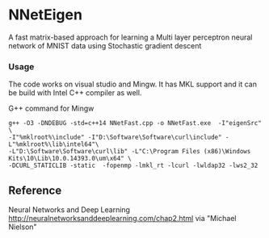 # NNetEigen 

A fast matrix-based approach for learning a Multi layer perceptron neural network of MNIST data using 
Stochastic gradient descent

### Usage

The code works on visual studio and Mingw. It has MKL support and it can be build with Intel C++ compiler as well. 

G++ command for Mingw 

```
g++ -O3 -DNDEBUG -std=c++14 NNetFast.cpp -o NNetFast.exe  -I"eigenSrc" \
-I"%mklroot%\include" -I"D:\Software\Software\curl\include" -L"%mklroot%\lib\intel64"\
-L"D:\Software\Software\curl\lib" -L"C:\Program Files (x86)\Windows Kits\10\Lib\10.0.14393.0\um\x64" \
-DCURL_STATICLIB -static  -fopenmp -lmkl_rt -lcurl -lwldap32 -lws2_32
```

## Reference

Neural Networks and Deep Learning  http://neuralnetworksanddeeplearning.com/chap2.html  via "Michael Nielson"
